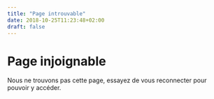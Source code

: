 ```yaml
---
title: "Page introuvable"
date: 2018-10-25T11:23:48+02:00
draft: false
---
```


# Page injoignable

Nous ne trouvons pas cette page, essayez de vous reconnecter pour pouvoir y accéder.
